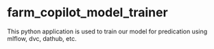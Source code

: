 # farm_copilot_model_trainer
This python application is used to train our model for predication using mlflow, dvc, dathub, etc.

